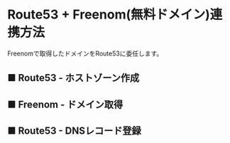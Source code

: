 # Route53 + Freenom(無料ドメイン)連携方法
Freenomで取得したドメインをRoute53に委任します。
## ■ Route53 - ホストゾーン作成
## ■ Freenom - ドメイン取得
## ■ Route53 - DNSレコード登録
